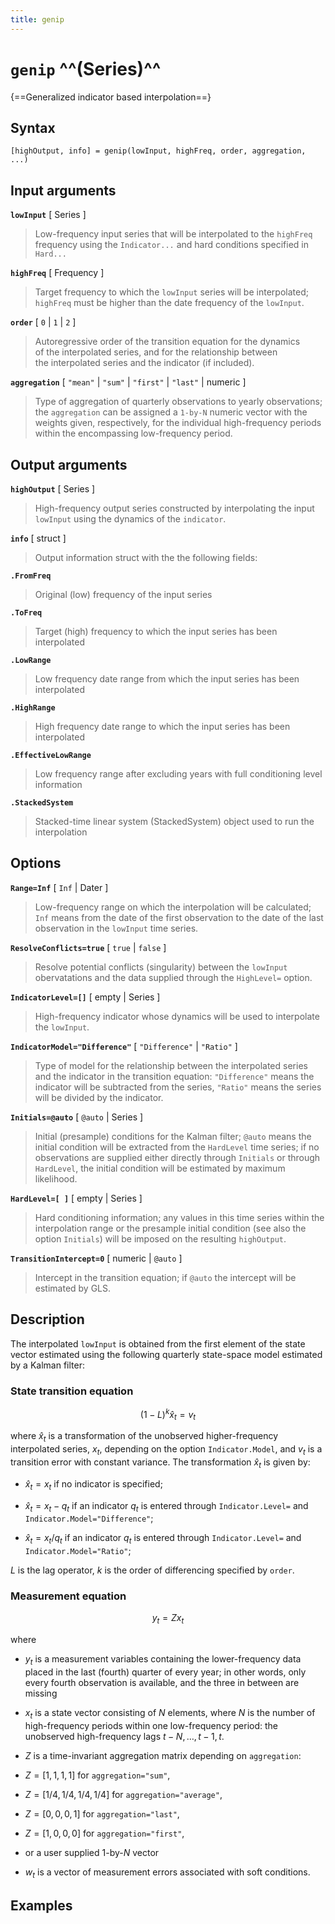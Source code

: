 ```yaml
---
title: genip
---
```


# `genip` ^^(Series)^^

{==Generalized indicator based interpolation==}


## Syntax 

    [highOutput, info] = genip(lowInput, highFreq, order, aggregation, ...)


## Input arguments 

__`lowInput`__ [ Series ] 
> 
> Low-frequency input series that will be interpolated to the `highFreq`
> frequency using the `Indicator...` and hard conditions specified in `Hard...`
> 

__`highFreq`__ [ Frequency ]
> 
> Target frequency to which the `lowInput` series will be interpolated;
> `highFreq` must be higher than the date frequency of the `lowInput`.
> 

__`order`__ [ `0` | `1` | `2` ]
> 
> Autoregressive order of the transition equation for the dynamics
> of the interpolated series, and for the relationship between
> the interpolated series and the indicator (if included).
> 

__`aggregation`__ [ `"mean"` | `"sum"` | `"first"` | `"last"` | numeric ]
> 
> Type of aggregation of quarterly observations to yearly observations;
> the `aggregation` can be assigned a `1-by-N` numeric vector with
> the weights given, respectively, for the individual high-frequency
> periods within the encompassing low-frequency period.
> 

## Output arguments 

__`highOutput`__ [ Series ] 
> 
> High-frequency output series constructed by interpolating the input
> `lowInput` using the dynamics of the `indicator`.
> 

__`info`__ [ struct ]
> 
> Output information struct with the the following fields:
> 

__`.FromFreq`__ 
> 
> Original (low) frequency of the input series
> 

__`.ToFreq`__ 
> 
> Target (high) frequency to which the input series has been interpolated
> 

__`.LowRange`__ 
> 
> Low frequency date range from which the input series has been interpolated
> 

__`.HighRange`__ 
> 
> High frequency date range to which the input series has been interpolated
> 

__`.EffectiveLowRange`__
> 
> Low frequency range after excluding years with full conditioning level information
> 

__`.StackedSystem`__
> 
> Stacked-time linear system (StackedSystem) object used to run the interpolation
> 


## Options 

__`Range=Inf`__ [ `Inf` | Dater ]
> 
> Low-frequency range on which the interpolation will be calculated;
> `Inf` means from the date of the first observation to
> the date of the last observation in the `lowInput` time series.
> 

__`ResolveConflicts=true`__ [ `true` | `false` ]
> 
> Resolve potential conflicts (singularity) between the `lowInput`
> obervatations and the data supplied through the `HighLevel=` option.
> 

__`IndicatorLevel=[]`__ [ empty | Series ] 
> 
> High-frequency indicator whose dynamics will be used to interpolate
> the `lowInput`.
> 

__`IndicatorModel="Difference"`__ [ `"Difference"` | `"Ratio"` ]
> 
> Type of model for the relationship between the interpolated series
> and the indicator in the transition equation: `"Difference"`
> means the indicator will be subtracted from the series, `"Ratio"`
> means the series will be divided by the indicator.
> 

__`Initials=@auto`__ [ `@auto` | Series ]
> 
> Initial (presample) conditions for the Kalman filter; `@auto` means
> the initial condition will be extracted from the `HardLevel`
> time series; if no observations are supplied either directly
> through `Initials` or through `HardLevel`, the initial
> condition will be estimated by maximum likelihood.
> 

__`HardLevel=[ ]`__ [ empty | Series ]
> 
> Hard conditioning information; any values in this time series within
> the interpolation range or the presample initial condition (see also
> the option `Initials`) will be imposed on the resulting `highOutput`.
> 

__`TransitionIntercept=0`__ [ numeric | `@auto` ]
> 
> Intercept in the transition equation; if `@auto` the intercept will
> be estimated by GLS.
> 

## Description 

The interpolated `lowInput` is obtained from the first element of the state
vector estimated using the following quarterly state-space model
estimated by a Kalman filter:

### State transition equation 

$$
\left(1 - L\right)^k \hat x_t = v_t
$$

where $\hat x_t$ is a transformation of the unobserved higher-frequency
interpolated series, $x_t$, depending on the option `Indicator.Model`,
and $v_t$ is a transition error with constant variance. The
transformation $\hat x_t$ is given by:

* $\hat x_t = x_t$ if no indicator is specified;

* $\hat x_t = x_t - q_t$ if an indicator $q_t$ is entered through
`Indicator.Level=` and `Indicator.Model="Difference"`;

* $\hat x_t = x_t / q_t$ if an indicator $q_t$ is entered through
`Indicator.Level=` and `Indicator.Model="Ratio"`;

$L$ is the lag operator, $k$ is the order of differencing
specified by `order`.

### Measurement equation ###

$$
y_t = Z x_t
$$

where 

* $y_t$ is a measurement variables containing the lower-frequency data
placed in the last (fourth) quarter of every year; in other words, only
every fourth observation is available, and the three in between are
missing

* $x_t$ is a state vector consisting of $N$ elements, where $N$
is the number of high-frequency periods within one low-frequency period:
the unobserved high-frequency lags $t-N, \dots, t-1, t$.

* $Z$ is a time-invariant aggregation matrix depending on
`aggregation`: 

* $Z=[1, 1, 1, 1]$ for `aggregation="sum"`, 
* $Z=[1/4, 1/4, 1/4, 1/4]$ for `aggregation="average"`, 
* $Z=[0, 0, 0, 1]$ for `aggregation="last"`, 
* $Z=[1, 0, 0, 0]$ for `aggregation="first"`, 
* or a user supplied 1-by-$N$ vector

* $w_t$ is a vector of measurement errors associated with soft
conditions.

## Examples

```matlab
```


